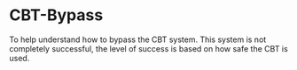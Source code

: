 # CBT-Bypass
To help understand how to bypass the CBT system.
This system is not completely successful, the level of success is based on how safe the CBT is used.
